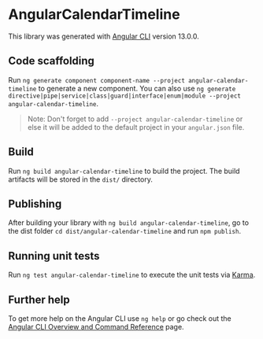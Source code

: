 # AngularCalendarTimeline

This library was generated with [Angular CLI](https://github.com/angular/angular-cli) version 13.0.0.

## Code scaffolding

Run `ng generate component component-name --project angular-calendar-timeline` to generate a new component. You can also use `ng generate directive|pipe|service|class|guard|interface|enum|module --project angular-calendar-timeline`.
> Note: Don't forget to add `--project angular-calendar-timeline` or else it will be added to the default project in your `angular.json` file. 

## Build

Run `ng build angular-calendar-timeline` to build the project. The build artifacts will be stored in the `dist/` directory.

## Publishing

After building your library with `ng build angular-calendar-timeline`, go to the dist folder `cd dist/angular-calendar-timeline` and run `npm publish`.

## Running unit tests

Run `ng test angular-calendar-timeline` to execute the unit tests via [Karma](https://karma-runner.github.io).

## Further help

To get more help on the Angular CLI use `ng help` or go check out the [Angular CLI Overview and Command Reference](https://angular.io/cli) page.
